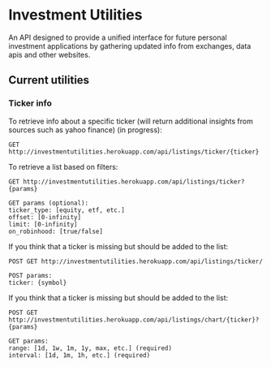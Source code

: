 # Investment Utilities

An API designed to provide a unified interface for future personal investment applications by gathering updated info from exchanges, data apis and other websites.

## Current utilities

### Ticker info

To retrieve info about a specific ticker (will return additional insights from sources such as yahoo finance) (in progress):

```
GET http://investmentutilities.herokuapp.com/api/listings/ticker/{ticker}
```

To retrieve a list based on filters:

```
GET http://investmentutilities.herokuapp.com/api/listings/ticker?{params}

GET params (optional):
ticker_type: [equity, etf, etc.]
offset: [0-infinity]
limit: [0-infinity]
on_robinhood: [true/false]
```

If you think that a ticker is missing but should be added to the list:

```
POST GET http://investmentutilities.herokuapp.com/api/listings/ticker/

POST params:
ticker: {symbol}
```

If you think that a ticker is missing but should be added to the list:

```
POST GET http://investmentutilities.herokuapp.com/api/listings/chart/{ticker}?{params}

GET params:
range: [1d, 1w, 1m, 1y, max, etc.] (required)
interval: [1d, 1m, 1h, etc.] (required)
```


